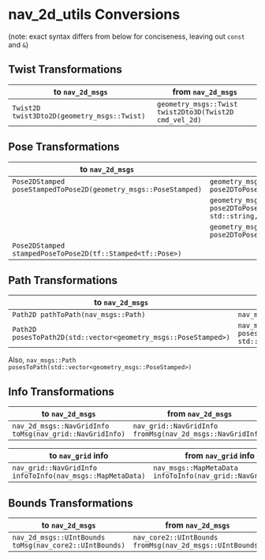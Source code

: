 # nav_2d_utils Conversions

(note: exact syntax differs from below for conciseness, leaving out `const` and `&`)

## Twist Transformations
| to `nav_2d_msgs` | from `nav_2d_msgs` |
| -- | -- |
| `Twist2D twist3Dto2D(geometry_msgs::Twist)` | `geometry_msgs::Twist twist2Dto3D(Twist2D cmd_vel_2d)`

## Pose Transformations
| to `nav_2d_msgs` | from `nav_2d_msgs` |
| -- | -- |
| `Pose2DStamped poseStampedToPose2D(geometry_msgs::PoseStamped)` | `geometry_msgs::PoseStamped pose2DToPoseStamped(Pose2DStamped)`
||`geometry_msgs::PoseStamped pose2DToPoseStamped(geometry_msgs::Pose2D, std::string, ros::Time)`|
||`geometry_msgs::Pose pose2DToPose(geometry_msgs::Pose2D)`|
| `Pose2DStamped stampedPoseToPose2D(tf::Stamped<tf::Pose>)` | |

## Path Transformations
| to `nav_2d_msgs` | from `nav_2d_msgs` |
| -- | -- |
| `Path2D pathToPath(nav_msgs::Path)` |`nav_msgs::Path pathToPath(Path2D)`
| `Path2D posesToPath2D(std::vector<geometry_msgs::PoseStamped>)` | `nav_msgs::Path poses2DToPath(std::vector<geometry_msgs::Pose2D>, std::string, ros::Time)`

Also, `nav_msgs::Path posesToPath(std::vector<geometry_msgs::PoseStamped>)`

## Info Transformations
| to `nav_2d_msgs` | from `nav_2d_msgs` |
| -- | -- |
|`nav_2d_msgs::NavGridInfo toMsg(nav_grid::NavGridInfo)`|`nav_grid::NavGridInfo fromMsg(nav_2d_msgs::NavGridInfo)`|

| to `nav_grid` info | from `nav_grid` info |
| -- | -- |
|`nav_grid::NavGridInfo infoToInfo(nav_msgs::MapMetaData)` | `nav_msgs::MapMetaData infoToInfo(nav_grid::NavGridInfo)`


## Bounds Transformations
| to `nav_2d_msgs` | from `nav_2d_msgs` |
| -- | -- |
|`nav_2d_msgs::UIntBounds toMsg(nav_core2::UIntBounds)`|`nav_core2::UIntBounds fromMsg(nav_2d_msgs::UIntBounds)`|
